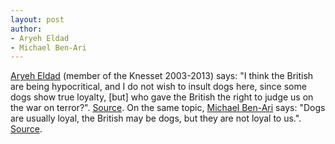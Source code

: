 ```yaml
---
layout: post
author:
- Aryeh Eldad
- Michael Ben-Ari
---
```


[Aryeh Eldad](https://web.archive.org/web/20230601222913/https://en.wikipedia.org/wiki/Aryeh_Eldad) (member of the Knesset 2003-2013) says: "I think the British are being hypocritical, and I do not wish to insult dogs here, since some dogs show true loyalty, [but] who gave the British the right to judge us on the war on terror?". [Source][jekyll-docs].
On the same topic, [Michael Ben-Ari](https://web.archive.org/web/20230327114639/https://en.wikipedia.org/wiki/Michael_Ben-Ari) says: "Dogs are usually loyal, the British may be dogs, but they are not loyal to us.". [Source][jekyll-docs].

[jekyll-docs]: https://web.archive.org/web/20100325014908/http://www.telegraph.co.uk/news/newstopics/politics/7506064/David-Miliband-Israeli-cloning-of-British-passports-was-intolerable.html
